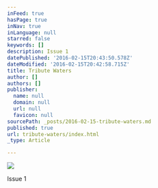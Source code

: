```yaml
---
inFeed: true
hasPage: true
inNav: true
inLanguage: null
starred: false
keywords: []
description: Issue 1
datePublished: '2016-02-15T20:43:50.578Z'
dateModified: '2016-02-15T20:42:58.715Z'
title: Tribute Waters
author: []
authors: []
publisher:
  name: null
  domain: null
  url: null
  favicon: null
sourcePath: _posts/2016-02-15-tribute-waters.md
published: true
url: tribute-waters/index.html
_type: Article

---
```

![](https://the-grid-user-content.s3-us-west-2.amazonaws.com/9cad8add-bb4e-4427-a66f-8fe516746a28.jpg)

Issue 1